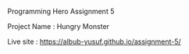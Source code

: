 Programming Hero Assignment 5

Project Name : Hungry Monster

Live site : https://albub-yusuf.github.io/assignment-5/